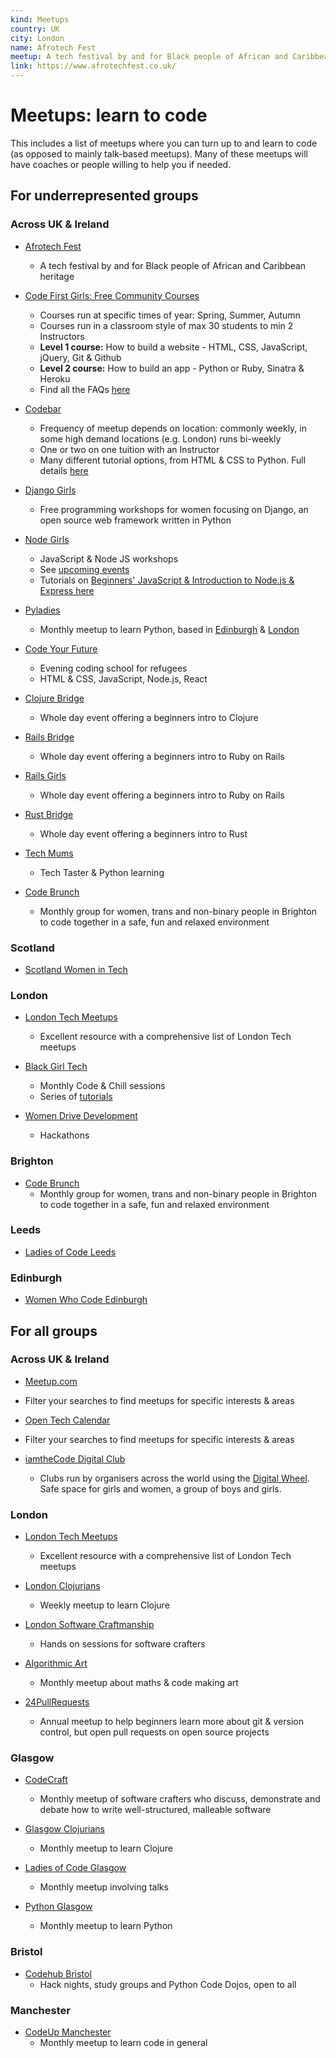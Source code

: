 ```yaml
---
kind: Meetups
country: UK
city: London
name: Afrotech Fest
meetup: A tech festival by and for Black people of African and Caribbean heritage
link: https://www.afrotechfest.co.uk/
---
```


# Meetups: learn to code

This includes a list of meetups where you can turn up to and learn to code (as opposed to mainly talk-based meetups). 
Many of these meetups will have coaches or people willing to help you if needed.

## For underrepresented groups

### Across UK & Ireland

* [Afrotech Fest](https://www.afrotechfest.co.uk/)
   * A tech festival by and for Black people of African and Caribbean heritage

* [Code First Girls: Free Community Courses](https://www.codefirstgirls.org.uk/free-community-courses.html)
    * Courses run at specific times of year: Spring, Summer, Autumn
    * Courses run in a classroom style of max 30 students to min 2 Instructors    
    * **Level 1 course:** How to build a website - HTML, CSS, JavaScript, jQuery, Git & Github
    * **Level 2 course:** How to build an app - Python or Ruby, Sinatra & Heroku
    * Find all the FAQs [here](https://www.codefirstgirls.org.uk/community-course-faqs.html)

* [Codebar](https://codebar.io/)
    * Frequency of meetup depends on location: commonly weekly, in some high demand locations (e.g. London) runs bi-weekly
    * One or two on one tuition with an Instructor
    * Many different tutorial options, from HTML & CSS to Python. Full details [here](http://tutorials.codebar.io/)
    
* [Django Girls](https://djangogirls.org/events/)
    * Free programming workshops for women focusing on Django, an open source web framework written in Python

* [Node Girls](https://nodegirls.com/)
    * JavaScript & Node JS workshops
    * See [upcoming events](https://nodegirls.com/events.html)
    * Tutorials on [Beginners' JavaScript & Introduction to Node.js & Express here](https://nodegirls.com/resources.html)

* [Pyladies](http://www.pyladies.com/)
    * Monthly meetup to learn Python, based in [Edinburgh](https://www.meetup.com/PyLadiesEdinburgh/) & [London](https://www.meetup.com/pyladieslondon/)

* [Code Your Future](https://codeyourfuture.io/)
    * Evening coding school for refugees
    * HTML & CSS, JavaScript, Node.js, React

* [Clojure Bridge](https://clojurebridge.org/)
    * Whole day event offering a beginners intro to Clojure

* [Rails Bridge](http://railsbridge.org/)
    * Whole day event offering a beginners intro to Ruby on Rails

* [Rails Girls](http://railsgirls.com/)
    * Whole day event offering a beginners intro to Ruby on Rails

* [Rust Bridge]( https://rustbridge.github.io/)
    * Whole day event offering a beginners intro to Rust

* [Tech Mums](http://techmums.co/)
    * Tech Taster & Python learning
    
* [Code Brunch](https://www.facebook.com/groups/206177746699309/)
    * Monthly group for women, trans and non-binary people in Brighton to code together in a safe, fun and relaxed environment

### Scotland

* [Scotland Women in Tech](https://twitter.com/Scot_WIT)

### London

* [London Tech Meetups](http://londontechmeetups.com/#underrepresented)
    * Excellent resource with a comprehensive list of London Tech meetups

* [Black Girl Tech](https://home.blackgirl.tech/)
    * Monthly Code & Chill sessions
    * Series of [tutorials](https://home.blackgirl.tech/)

 * [Women Drive Development](http://womendrivendev.org)
    *  Hackathons
    
 ### Brighton
 
 * [Code Brunch](https://www.facebook.com/groups/206177746699309/)
    * Monthly group for women, trans and non-binary people in Brighton to code together in a safe, fun and relaxed environment
 
 ### Leeds

* [Ladies of Code Leeds](https://www.meetup.com/Ladies-of-Code-Leeds/)


### Edinburgh
* [Women Who Code Edinburgh](https://www.meetup.com/Women-Who-Code-Edinburgh/)

## For all groups

### Across UK & Ireland

* [Meetup.com](http://meetup.com/)
 * Filter your searches to find meetups for specific interests & areas

* [Open Tech Calendar](https://opentechcalendar.co.uk/event)
 * Filter your searches to find meetups for specific interests & areas

* [iamtheCode Digital Club](http://www.iamthecode.org/)
   * Clubs run by organisers across the world using the [Digital Wheel](http://www.iamthecode.org/digital-wheel/). Safe space for girls and women, a group of boys and girls.


### London

* [London Tech Meetups](http://londontechmeetups.com/)
    * Excellent resource with a comprehensive list of London Tech meetups

* [London Clojurians](https://www.meetup.com/London-Clojurians/)
    * Weekly meetup to learn Clojure  

* [London Software Craftmanship](https://www.meetup.com/london-software-craftsmanship/)
    * Hands on sessions for software crafters

* [Algorithmic Art](https://www.meetup.com/Algorithmic-Art/)
    * Monthly meetup about maths & code making art

* [24PullRequests](https://24pullrequests.com/dashboard)
    * Annual meetup to help beginners learn more about git & version control, but open pull requests on open source projects

### Glasgow

* [CodeCraft](https://www.codecraftuk.org/)
  * Monthly meetup of software crafters who discuss, demonstrate and debate how to write well-structured, malleable software  

* [Glasgow Clojurians](https://www.meetup.com/Glasgow-Software-Development-Meetup/)
  * Monthly meetup to learn Clojure

* [Ladies of Code Glasgow](https://www.meetup.com/Ladies-of-Code-Glasgow/)
  * Monthly meetup involving talks  

* [Python Glasgow](https://www.meetup.com/Python-Glasgow/)
  * Monthly meetup to learn Python  

 ### Bristol

* [Codehub Bristol](https://www.meetup.com/codehub-bristol/)
   * Hack nights, study groups and Python Code Dojos, open to all
   
### Manchester

* [CodeUp Manchester](https://www.meetup.com/CodeUpManchester/)
   * Monthly meetup to learn code in general
   

